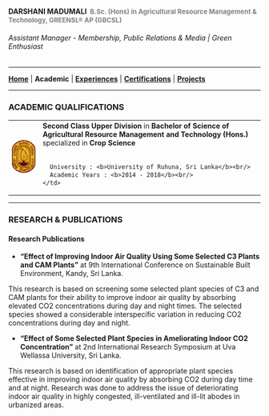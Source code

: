 <!-- Global site tag (gtag.js) - Google Analytics -->
<script async src="https://www.googletagmanager.com/gtag/js?id=UA-69533863-12"></script>
<script>
  window.dataLayer = window.dataLayer || [];
  function gtag(){dataLayer.push(arguments);}
  gtag('js', new Date());

  gtag('config', 'UA-69533863-12');
</script>

#### DARSHANI MADUMALI &nbsp;<span style="color: gray; font-size: small;">B.Sc. (Hons) in Agricultural Resource Management & Technology, GREENSL® AP (GBCSL)</span>
###### Assistant Manager - Membership, Public Relations & Media | Green Enthusiast

---

[**Home**](../README.md) |
**Academic** |
[**Experiences**](./experiences.md) |
[**Certifications**](./certifications.md) |
[**Projects**](./projects.md)

---

### ACADEMIC QUALIFICATIONS

<table>
  <tr>
    <td><img src="../images/uor.png" width="125"></td>
    <td>
      <b>Second Class Upper Division</b> in <b>Bachelor of Science of Agricultural Resource Management and Technology (Hons.)</b>
      specialized in <b>Crop Science</b><br/><br/>

      University : <b>University of Ruhuna, Sri Lanka</b><br/>
      Academic Years : <b>2014 - 2018</b><br/>
    </td>
  </tr>
</table>

---

### RESEARCH & PUBLICATIONS

#### Research Publications

- **“Effect of Improving Indoor Air Quality Using Some Selected C3 Plants and CAM Plants”** at 9th International Conference on Sustainable Built Environment, Kandy, Sri Lanka.

This research is based on screening some selected plant species of C3 and CAM plants for  their ability to improve indoor air quality by absorbing elevated CO2 concentrations during day and night times. The selected species showed a considerable interspecific variation in reducing CO2 concentrations during day and night.

- **“Effect of Some Selected Plant Species in Ameliorating Indoor CO2 Concentration”** at 2nd International Research Symposium at Uva Wellassa University, Sri Lanka.

This research is based on identification of appropriate plant species effective in improving indoor air quality by absorbing CO2 during day time and at night. Research was done to address the issue of deteriorating indoor air quality in highly congested, ill-ventilated and ill-lit abodes in urbanized areas.
